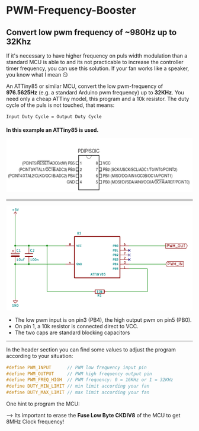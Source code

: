 # PWM-Frequency-Booster
## Convert low pwm frequency of  ~980Hz up to 32Khz

If it's necessary to have higher frequency on puls width modulation than a standard MCU is able to and its not practicable to increase the controller timer frequency, you can use this solution.
If your fan works like a speaker, you know what I mean :smirk:

An ATTiny85 or similar MCU, convert the low pwm-frequency of **976.5625Hz** (e.g. a standard Arduino pwm frequency) up to
**32KHz**. You need only a cheap ATTiny model, this program and a 10k resistor. The duty cycle of the puls is not touched, that means:
````
Input Duty Cycle = Output Duty Cycle
````
#### In this example an ATTiny85 is used. <p align="left"><img src="img/attinyx5.png" width="550"/></p>

---
  
<p align="left"><img src="img/schematic.png" width="550"/></p>

 * The low pwm input is on pin3 (PB4), the high output pwm on pin5 (PB0).
 * On pin 1, a 10k resistor is connected direct to VCC.
 * The two caps are standard	blocking capacitors
  
---
In the header section you can find some values to adjust the program according to your situation:
```c++
#define PWM_INPUT      // PWM low frequency input pin
#define PWM_OUTPUT     // PWM high frequency output pin
#define PWM_FREQ_HIGH  // PWM frequency: 0 = 16KHz or 1 = 32KHz
#define DUTY_MIN_LIMIT // min limit according your fan 
#define DUTY_MAX_LIMIT // max limit according your fan
```

One hint to program the MCU:

--> Its important to erase the **Fuse Low Byte CKDIV8** of the MCU to get 8MHz Clock frequency!
